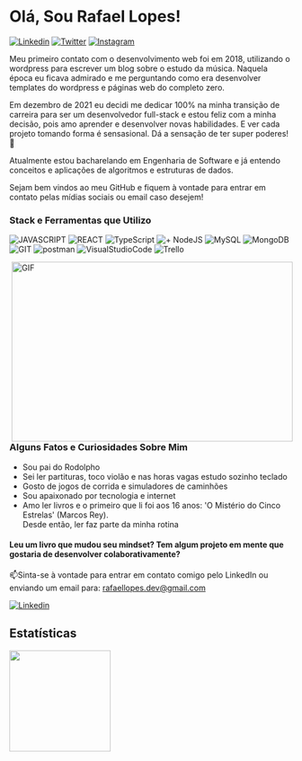 # Olá, Sou Rafael Lopes!

<a href="https://www.linkedin.com/in/rafael-lopes-desenvolvedor-fullstack/?locale=pt_BR">![Linkedin](https://img.shields.io/badge/LinkedIn-0077B5?style=for-the-badge&logo=linkedin&logoColor=white)</a>
<a href="https://twitter.com/RafaelL77859907">![Twitter](https://img.shields.io/badge/Twitter-1DA1F2?style=for-the-badge&logo=twitter&logoColor=white)</a>
<a href="https://www.instagram.com/rafaellopes.dev/">![Instagram](https://img.shields.io/badge/Instagram-E4405F?style=for-the-badge&logo=instagram&logoColor=white)</a>

Meu primeiro contato com o desenvolvimento web foi em 2018, utilizando o wordpress para escrever um blog sobre o estudo da música. Naquela época eu ficava admirado e me perguntando como era desenvolver templates do wordpress e páginas web do completo zero.

Em dezembro de 2021 eu decidi me dedicar 100% na minha transição de carreira para ser um desenvolvedor full-stack e estou feliz com a minha decisão, pois amo aprender e desenvolver novas habilidades. E ver cada projeto tomando forma é sensasional. Dá a sensação de ter super poderes! :muscle:

Atualmente estou bacharelando em Engenharia de Software e já entendo conceitos e aplicações de algoritmos e estruturas de dados.

Sejam bem vindos ao meu GitHub e fiquem à vontade para entrar em contato pelas mídias sociais ou email caso desejem!

### Stack e Ferramentas que Utilizo

![JAVASCRIPT](https://img.shields.io/badge/JavaScript-323330?style=for-the-badge&logo=javascript&logoColor=F7DF1E)
![REACT](https://img.shields.io/badge/React-20232A?style=for-the-badge&logo=react&logoColor=61DAFB)
![TypeScript](https://img.shields.io/badge/TypeScript-007ACC?style=for-the-badge&logo=typescript&logoColor=white)
![+ NodeJS](https://img.shields.io/badge/Node.js-43853D?style=for-the-badge&logo=node.js&logoColor=white)
![MySQL](https://img.shields.io/badge/MySQL-00000F?style=for-the-badge&logo=mysql&logoColor=white)
![MongoDB](https://img.shields.io/badge/MongoDB-4EA94B?style=for-the-badge&logo=mongodb&logoColor=white)
![GIT](https://img.shields.io/badge/GIT-E44C30?style=for-the-badge&logo=git&logoColor=white)
![postman](https://img.shields.io/badge/Postman-FF6C37?style=for-the-badge&logo=Postman&logoColor=white)
![VisualStudioCode](https://img.shields.io/badge/Visual_Studio_Code-0078D4?style=for-the-badge&logo=visual%20studio%20code&logoColor=white)
![Trello](https://img.shields.io/badge/Trello-0052CC?style=for-the-badge&logo=trello&logoColor=white)

<img align="right" alt="GIF" src="https://github.com/abhisheknaiidu/abhisheknaiidu/blob/master/code.gif?raw=true" width="500" height="320" />

### Alguns Fatos e Curiosidades Sobre Mim

- Sou pai do Rodolpho
- Sei ler partituras, toco violão e nas horas vagas estudo sozinho teclado
- Gosto de jogos de corrida e simuladores de caminhões
- Sou apaixonado por tecnologia e internet
- Amo ler livros e o primeiro que li foi aos 16 anos: 'O Mistério do Cinco Estrelas' (Marcos Rey). </br>Desde então, ler faz parte da minha rotina 

#### Leu um livro que mudou seu mindset? Tem algum projeto em mente que gostaria de desenvolver colaborativamente?

📫Sinta-se à vontade para entrar em contato comigo pelo LinkedIn ou enviando um email para: rafaellopes.dev@gmail.com

<a href="https://www.linkedin.com/in/rafael-lopes-desenvolvedor-fullstack/?locale=pt_BR">![Linkedin](https://img.shields.io/badge/LinkedIn-0077B5?style=for-the-badge&logo=linkedin&logoColor=white)</a>

## Estatísticas

<div>
<a href="https://github.com/rafix923">
<img align="center" height="180em" src="https://github-readme-stats.vercel.app/api?username=rafix923&show_icons=true&theme=dracula&include_all_commits=true&count_private=true" />
</div>



<!---
rafix923/rafix923 is a ✨ special ✨ repository because its `README.md` (this file) appears on your GitHub profile.
You can click the Preview link to take a look at your changes.
--->
